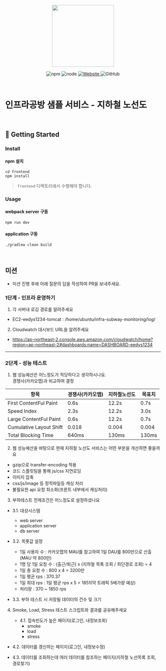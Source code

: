 <p align="center">
    <img width="200px;" src="https://raw.githubusercontent.com/woowacourse/atdd-subway-admin-frontend/master/images/main_logo.png"/>
</p>
<p align="center">
  <img alt="npm" src="https://img.shields.io/badge/npm-%3E%3D%205.5.0-blue">
  <img alt="node" src="https://img.shields.io/badge/node-%3E%3D%209.3.0-blue">
  <a href="https://edu.nextstep.camp/c/R89PYi5H" alt="nextstep atdd">
    <img alt="Website" src="https://img.shields.io/website?url=https%3A%2F%2Fedu.nextstep.camp%2Fc%2FR89PYi5H">
  </a>
  <img alt="GitHub" src="https://img.shields.io/github/license/next-step/atdd-subway-service">
</p>

<br>

# 인프라공방 샘플 서비스 - 지하철 노선도

<br>

## 🚀 Getting Started

### Install
#### npm 설치
```
cd frontend
npm install
```
> `frontend` 디렉토리에서 수행해야 합니다.

### Usage
#### webpack server 구동
```
npm run dev
```
#### application 구동
```
./gradlew clean build
```
<br>

## 미션

* 미션 진행 후에 아래 질문의 답을 작성하여 PR을 보내주세요.

### 1단계 - 인프라 운영하기
1. 각 서버내 로깅 경로를 알려주세요  
 - EC2-eedys1234-tomcat : /home/ubuntu/infra-subway-monitoring/log/

2. Cloudwatch 대시보드 URL을 알려주세요
 - https://ap-northeast-2.console.aws.amazon.com/cloudwatch/home?region=ap-northeast-2#dashboards:name=DASHBOARD-eedys1234
---

### 2단계 - 성능 테스트
1. 웹 성능예산은 어느정도가 적당하다고 생각하시나요.  
경쟁사(카카오맵)과 비교하여 결정  

항목 | 경쟁사(카카오맵) | 지하철노선도 | 목표치  
---- | ---- | ---- | ---- |  
First ContentFul Paint |  0.6s | 12.2s | 0.7s  
Speed Index | 2.3s | 12.2s | 3.0s |  
Large ContentFul Paint | 0.6s | 12.2s | 0.7s  
Cumulative Layout Shift | 0.018 | 0.004 | 0.004  
Total Blocking Time | 640ms | 130ms | 130ms  

2. 웹 성능예산을 바탕으로 현재 지하철 노선도 서비스는 어떤 부분을 개선하면 좋을까요
  - gzip으로 transfer-encoding 적용
  - 코드 스플릿팅을 통해 js/css 지연로딩
  - 이미지 압축
  - css/js/image 등 정적파일등 캐싱 처리
  - 불필요한 api 요청 최소화(프론트 내부에서 캐싱처리)

3. 부하테스트 전제조건은 어느정도로 설정하셨나요

 - 3.1. 대상시스템  
   - web server
   - application server
   - db server
 
 - 3.2. 목푯값 설정  
   - 1일 사용자 수 :  카카오맵의 MAU를 참고하여 1일 DAU를 800만으로 산출(MAU 약 800만)  
   - 1명 당 1일 요청 수 : (출근/퇴근) x (지하철 목록 조회 / 최단경로 조회) = 4
   - 1일 총 요청 수 : 800 x 4 = 3200만
   - 1일 평균 rps : 370.37
   - 1일 최대 rps : 1일 평균 rps x 5 = 1851(약 트래픽 5배가량 예상)
   - 처리량 : 370 ~ 1850 rps
 
 - 3.3. 부하 테스트 시 저장될 데이터의 건수 및 크기  

4. Smoke, Load, Stress 테스트 스크립트와 결과를 공유해주세요

   - 4.1. 접속빈도가 높은 페이지(로그인, 내정보조회)
     - smoke
     - load
     - stress
 - 4.2. 데이터를 갱신하는 페이지(로그인, 내정보수정)
 
 - 4.3. 데이터를 조회하는데 여러 데이터를 참조하는 페이지(지하철 노선목록 조회, 경로찾기)   
 
 

